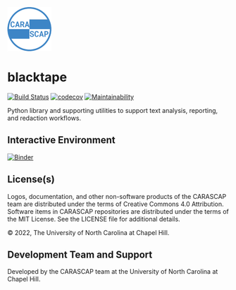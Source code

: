![Logo](https://github.com/carascap/carascap.github.io/blob/main/images/carascap-100x100.png)

# blacktape

[![Build Status](https://github.com/carascap/blacktape/actions/workflows/test_suite.yml/badge.svg?branch=main)](https://github.com/carascap/blacktape/actions/workflows/test_suite.yml?query=branch%3Amain)
[![codecov](https://codecov.io/gh/carascap/blacktape/branch/main/graph/badge.svg)](https://codecov.io/gh/carascap/blacktape)
[![Maintainability](https://api.codeclimate.com/v1/badges/da1ce430d2d5fb3b548a/maintainability)](https://codeclimate.com/github/carascap/blacktape/maintainability)

Python library and supporting utilities to support text analysis, reporting, and redaction workflows.

## Interactive Environment

[![Binder](https://mybinder.org/badge_logo.svg)](https://mybinder.org/v2/gh/carascap/blacktape/main)

## License(s)

Logos, documentation, and other non-software products of the CARASCAP team are distributed under the terms of Creative Commons 4.0 Attribution. Software items in CARASCAP repositories are distributed under the terms of the MIT License. See the LICENSE file for additional details.

&copy; 2022, The University of North Carolina at Chapel Hill.

## Development Team and Support

Developed by the CARASCAP team at the University of North Carolina at Chapel Hill.

